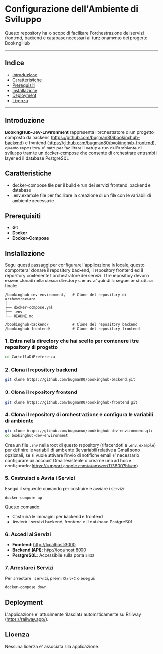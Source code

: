 # Configurazione dell'Ambiente di Sviluppo

Questo repository ha lo scopo di facilitare l'orchestrazione dei servizi frontend, backend e database necessari al funzionamento del progetto BookingHub

---

## Indice

- [Introduzione](#introduzione)
- [Caratteristiche](#caratteristiche)
- [Prerequisiti](#prerequisiti)
- [Installazione](#installazione)
- [Deployment](#deployment)
- [Licenza](#licenza)

---

## Introduzione

**BookingHub-Dev-Environment** rappresenta l'orchestratore di un progetto composto da backend (https://github.com/bugman80/bookinghub-backend) e frontend (https://github.com/bugman80/bookinghub-frontend), questo repository e' nato per facilitare il setup e run dell'ambiente di sviluppo tramite un docker-compose che consente di orchestrare entrambi i layer ed il database PostgreSQL

## Caratteristiche

- docker-compose file per il build e run dei servizi frontend, backend e database
- .env.example file per facilitare la creazione di un file con le variabili di ambiente necessarie

## Prerequisiti

- **Git**
- **Docker**
- **Docker-Compose**

## Installazione

Segui questi passaggi per configurare l'applicazione in locale, questo comportera' clonare il repository backend, il repository frontend ed il repository contenente l'orchestratore dei servizi. I tre repository devono essere clonati nella stessa directory che avra' quindi la seguente struttura finale:

```
/bookinghub-dev-environment/   # Clone del repository di orchestrazione
|
├── docker-compose.yml
├── .env
└── README.md

/bookinghub-backend/           # Clone del repository backend
/bookinghub-frontend/          # Clone del repository frontend
```

### 1. Entra nella directory che hai scelto per contenere i tre repository di progetto

```bash
cd CartellaDiPreferenza
```

### 2. Clona il repository backend

```bash
git clone https://github.com/bugman80/bookinghub-backend.git
```

### 3. Clona il repository frontend

```bash
git clone https://github.com/bugman80/bookinghub-frontend.git
```

### 4. Clona il repository di orchestrazione e configura le variabili di ambiente

```bash
git clone https://github.com/bugman80/bookinghub-dev-environment.git
cd bookinghub-dev-environment
```
Crea un file `.env` nella root di questo repository (rifacendoti a `.env.example`) per definire le variabili di ambiente (le variabili relative a Gmail sono opzionali, se si vuole attivare l'invio di notifiche email e' necessario configurare un account Gmail esistente o crearne uno ad hoc e configurarlo: https://support.google.com/a/answer/176600?hl=en)

### 5. Costruisci e Avvia i Servizi

Esegui il seguente comando per costruire e avviare i servizi:

```bash
docker-compose up
```

Questo comando:
- Costruirà le immagini per backend e frontend
- Avvierà i servizi backend, frontend e il database PostgreSQL

### 6. Accedi ai Servizi

- **Frontend**: [http://localhost:3000](http://localhost:3000)
- **Backend (API)**: [http://localhost:8000](http://localhost:8000)
- **PostgreSQL**: Accessibile sulla porta `5432`

### 7. Arrestare i Servizi

Per arrestare i servizi, premi `Ctrl+C` o esegui:

```bash
docker-compose down
```

## Deployment

L'applicazione e' attualmente rilasciata automaticamente su Railway (https://railway.app/).

## Licenza

Nessuna licenza e' associata alla applicazione.